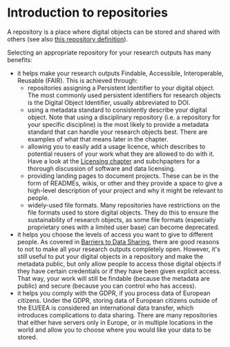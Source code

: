 # Introduction to repositories

A repository is a place where digital objects can be stored and shared with others (see also [this repository definition](https://the-turing-way.netlify.app/afterword/glossary.html#term-Repository)).

Selecting an appropriate repository for your research outputs has many benefits:
- it helps make your research outputs Findable, Accessible, Interoperable, Reusable (FAIR). This is achieved through:
    - repositories assigning a Persistent Identifier to your digital object. The most commonly used persistent identifiers for research objects is the Digital Object Identifier, usually abbreviated to DOI.
    - using a metadata standard to consistently describe your digital object. Note that using a disciplinary repository (i.e. a repository for your specific discipline) is the most likely to provide a metadata standard that can handle your research objects best. There are examples of what that means later in the chapter.
    - allowing you to easily add a usage licence, which describes to potential reusers of your work what they are allowed to do with it. Have a look at the [Licensing chapter](https://the-turing-way.netlify.app/reproducible-research/licensing.html) and subchpapters for a thorough discussion of software and data licensing.
    - providing landing pages to document projects. These can be in the form of READMEs, wikis, or other and they provide a space to give a high-level description of your project and why it might be relevant to people.
    - widely-used file formats. Many repositories have restrictions on the file formats used to store digital objects. They do this to ensure the sustainability of research objects, as some file formats (especially proprietary ones with a limited user base) can become deprecated.
- it helps you choose the levels of access you want to give to different people. As covered in [Barriers to Data Sharing](https://the-turing-way.netlify.app/reproducible-research/open/open-data.html#barriers-to-data-sharing), there are good reasons to not to make all your research outputs completely open. However, it's still useful to put your digital objects in a repository and make the metadata public, but only allow people to access those digital objects if they have certain credentials or if they have been given explicit access. That way, your work will still be findable (because the metadata are public) and secure (because you can control who has access).
- it helps you comply with the GDPR, if you process data of European citizens. Under the GDPR, storing data of European citizens outside of the EU/EEA is considered an international data transfer, which introduces complications to data sharing. There are many repositories that either have servers only in Europe, or in multiple locations in the world and allow you to choose where you would like your data to be stored.

